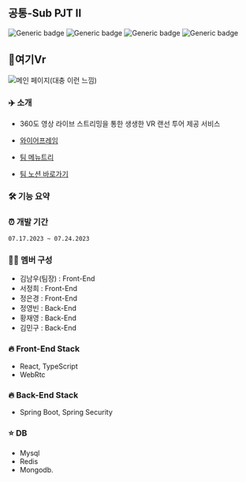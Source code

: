 ## 공통-Sub PJT II
![Generic badge](https://img.shields.io/badge/pycharm-3.8-yellowgreen.svg) ![Generic badge](https://img.shields.io/badge/Robo3T-1.4.4-green.svg) ![Generic badge](https://img.shields.io/badge/mongoDB-5.0-orange.svg) ![Generic badge](https://img.shields.io/badge/Flask-2.0.1-blue.svg)

 

## 🔗여기Vr
![메인 페이지(대충 이런 느낌)](https://github.com/kimingu7/springstudy/assets/122415709/7bcc41f2-2574-4e9e-8385-7503f3cd3439) 


### ✈️ 소개
- 360도 영상 라이브 스트리밍을 통한 생생한 VR 랜선 투어 제공 서비스

- [와이어프레임](https://www.figma.com/file/7GGkxudmaNRwDje7VLlHeK/Untitled?type=design&mode=design&t=STKqHjQZDDVpGnip-1)

- [팀 메뉴트리](https://miro.com/app/board/uXjVM1wjrzs=/)

- [팀 노션 바로가기](https://molangmolang.notion.site/99b8316d1e874164b050fdfa33139c33?pvs=4)
    

### 🛠 기능 요약 


### ⏰ 개발 기간
    07.17.2023 ~ 07.24.2023

### 👩‍💻 멤버 구성
- 김남우(팀장) : Front-End
- 서정희 : Front-End
- 정은경 : Front-End
- 정영빈 : Back-End
- 황재영 : Back-End
- 김민구 : Back-End

### 🔥 Front-End Stack
- React, TypeScript
- WebRtc

### 🔥 Back-End Stack
- Spring Boot, Spring Security

### ⭐ DB
- Mysql
- Redis
- Mongodb.
